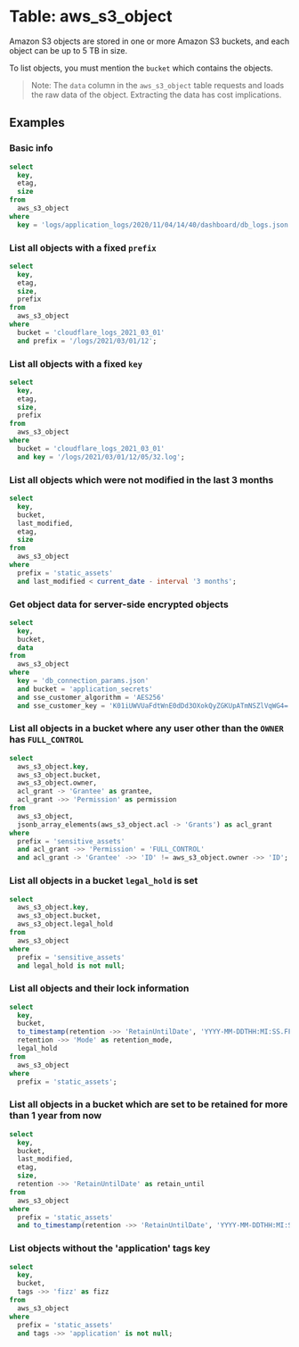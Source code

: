 # Table: aws_s3_object

Amazon S3 objects are stored in one or more Amazon S3 buckets, and each object can be up to 5 TB in size.

To list objects, you must mention the `bucket` which contains the objects.

> Note: The `data` column in the `aws_s3_object` table requests and loads the raw data of the object. Extracting the data has cost implications.

## Examples

### Basic info

```sql
select
  key,
  etag,
  size
from
  aws_s3_object
where
  key = 'logs/application_logs/2020/11/04/14/40/dashboard/db_logs.json.gz';
```

### List all objects with a fixed `prefix`

```sql
select
  key,
  etag,
  size,
  prefix
from
  aws_s3_object
where
  bucket = 'cloudflare_logs_2021_03_01'
  and prefix = '/logs/2021/03/01/12';
```

### List all objects with a fixed `key`

```sql
select
  key,
  etag,
  size,
  prefix
from
  aws_s3_object
where
  bucket = 'cloudflare_logs_2021_03_01'
  and key = '/logs/2021/03/01/12/05/32.log';
```

### List all objects which were not modified in the last 3 months

```sql
select
  key,
  bucket,
  last_modified,
  etag,
  size
from
  aws_s3_object
where
  prefix = 'static_assets'
  and last_modified < current_date - interval '3 months';
```

### Get object data for server-side encrypted objects

```sql
select
  key,
  bucket,
  data
from
  aws_s3_object
where
  key = 'db_connection_params.json'
  and bucket = 'application_secrets'
  and sse_customer_algorithm = 'AES256'
  and sse_customer_key = 'K01iUWVUaFdtWnE0dDd3OXokQyZGKUpATmNSZlVqWG4=';
```

### List all objects in a bucket where any user other than the `OWNER` has `FULL_CONTROL`

```sql
select
  aws_s3_object.key,
  aws_s3_object.bucket,
  aws_s3_object.owner,
  acl_grant -> 'Grantee' as grantee,
  acl_grant ->> 'Permission' as permission
from
  aws_s3_object,
  jsonb_array_elements(aws_s3_object.acl -> 'Grants') as acl_grant
where
  prefix = 'sensitive_assets'
  and acl_grant ->> 'Permission' = 'FULL_CONTROL'
  and acl_grant -> 'Grantee' ->> 'ID' != aws_s3_object.owner ->> 'ID';
```

### List all objects in a bucket `legal_hold` is set

```sql
select
  aws_s3_object.key,
  aws_s3_object.bucket,
  aws_s3_object.legal_hold
from
  aws_s3_object
where
  prefix = 'sensitive_assets'
  and legal_hold is not null;
```

### List all objects and their lock information

```sql
select
  key,
  bucket,
  to_timestamp(retention ->> 'RetainUntilDate', 'YYYY-MM-DDTHH:MI:SS.FF6TZH') as retain_until,
  retention ->> 'Mode' as retention_mode,
  legal_hold
from
  aws_s3_object
where
  prefix = 'static_assets';
```

### List all objects in a bucket which are set to be retained for more than 1 year from now

```sql
select
  key,
  bucket,
  last_modified,
  etag,
  size,
  retention ->> 'RetainUntilDate' as retain_until
from
  aws_s3_object
where
  prefix = 'static_assets'
  and to_timestamp(retention ->> 'RetainUntilDate', 'YYYY-MM-DDTHH:MI:SS.FF6TZH') > current_date + interval '1 year';
```

### List objects without the 'application' tags key

```sql
select
  key,
  bucket,
  tags ->> 'fizz' as fizz
from
  aws_s3_object
where
  prefix = 'static_assets'
  and tags ->> 'application' is not null;
```
